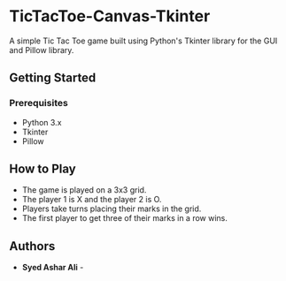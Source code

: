 # TicTacToe-Canvas-Tkinter

A simple Tic Tac Toe game built using Python's Tkinter library for the GUI and Pillow library.

## Getting Started

### Prerequisites

- Python 3.x
- Tkinter
- Pillow

## How to Play
- The game is played on a 3x3 grid.
- The player 1 is X and the player 2 is O.
- Players take turns placing their marks in the grid.
- The first player to get three of their marks in a row wins.

## Authors

* **Syed Ashar Ali** -

